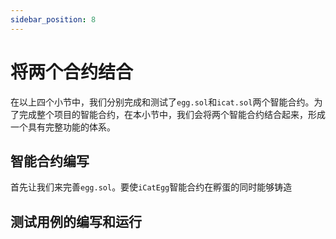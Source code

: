 ```yaml
---
sidebar_position: 8
---
```


# 将两个合约结合

在以上四个小节中，我们分别完成和测试了`egg.sol`和`icat.sol`两个智能合约。为了完成整个项目的智能合约，在本小节中，我们会将两个智能合约结合起来，形成一个具有完整功能的体系。

## 智能合约编写

首先让我们来完善`egg.sol`。要使`iCatEgg`智能合约在孵蛋的同时能够铸造

## 测试用例的编写和运行